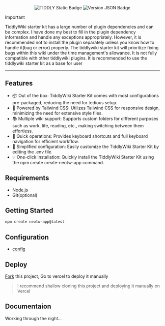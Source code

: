 <center>
    <img src="https://cdn.jsdelivr.net/gh/oeyoews/tiddlywiki-starter-kit@main/img/snapshot02.png" title="tiddlywiki starter kit" class="spotlight/>
    <img src="https://cdn.jsdelivr.net/gh/oeyoews/tiddlywiki-starter-kit@main/img/banner.png"  class="spotlight/>

![TIDDLY Static Badge](https://img.shields.io/badge/Tiddlywiki5-neotw-green?style=for-the-badge&logo=tiddlywiki) ![Version JSON Badge](https://img.shields.io/badge/dynamic/json?url=https%3A%2F%2Fgithub.com%2Foeyoews%2Ftiddlywiki-starter-kit%2Fraw%2Fmain%2Fpackage.json&query=version&style=for-the-badge&logo=tiddlywiki&label=version)

</center>

> [!IMPORTANT]
> TiddlyWiki starter kit has a large number of plugin dependencies and can be complex. I have done my best to fill in the plugin dependency information and handle any exceptions appropriately. However, it is recommended not to install the plugin separately unless you know how to handle it(bug or error) properly. The tiddlywiki starter kit will prioritize fixing bugs within this wiki under the time management's allowance. It is not fully compatible with other tiddlywiki plugins. It is recommended to use the tiddlywiki starter kit as a base for user

<hr>

## Features

- 📦 Out of the box: TiddlyWiki Starter Kit comes with most configurations pre-packaged, reducing the need for tedious setup.
- 🎨 Powered by Tailwind CSS: Utilizes Tailwind CSS for responsive design, minimizing the need for extensive style files.
- 📚️ Multiple wiki support: Supports custom folders for different purposes such as work, life, reading, etc., making switching between them effortless.
- 🚀 Quick operations: Provides keyboard shortcuts and full keyboard navigation for efficient workflow.
- 🔧 Simplified configuration: Easily customize the TiddlyWiki Starter Kit by editing the .env file.
- 💡 One-click installation: Quickly install the TiddlyWiki Starter Kit using the npm create create-neotw-app command.

## Requirements

- Node.js
- Git(optional)

## Getting Started

```bash
npm create neotw-app@latest
```

## Configuration

- [config](.env)

## Deploy

<!-- https://vercel.com/docs/deploy-button -->
<!-- <a target="_blank" href="https://vercel.com/new/clone?repository-url=https%3A%2F%2Fgithub.com%2Foeyoews%2Ftiddlywiki-starter-kit">
    <img src="https://vercel.com/button" alt="Deploy with Vercel" />
</a> -->

[Fork](https://github.com/oeyoews/tiddlywiki-starter-kit/fork) this project, Go to vercel to deploy it manually

> I recommend shallow cloning this project and deploying it manually on Vercel

## Documentaion

Working through the night...
